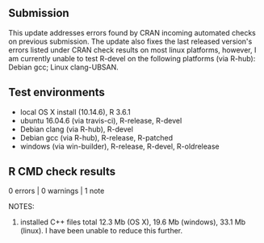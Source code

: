 ## Submission
This update addresses errors found by CRAN incoming automated checks on previous submission. The update also fixes the last released version's errors listed under CRAN check results on most linux platforms, however, I am currently unable to test R-devel on the following platforms (via R-hub): Debian gcc; Linux clang-UBSAN.

## Test environments
* local OS X install (10.14.6), R 3.6.1
* ubuntu 16.04.6 (via travis-ci), R-release, R-devel
* Debian clang (via R-hub), R-devel
* Debian gcc (via R-hub), R-release, R-patched
* windows (via win-builder), R-release, R-devel, R-oldrelease

## R CMD check results

0 errors | 0 warnings | 1 note

NOTES:  

1. installed C++ files total 12.3 Mb (OS X), 19.6 Mb (windows), 33.1 Mb (linux). I have been unable to reduce this further.  
